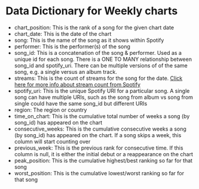 # Data Dictionary for Weekly charts

  - chart_position: This is the rank of a song for the given chart date
  - chart_date: This is the date of the chart
  - song: This is the name of the song as it shows within Spotify
  - performer: This is the performer(s) of the song
  - song_id: This is a concatenation of the song & performer. Used as a unique id for each song. There is a ONE TO MANY relationship between song_id and spotify_uri. There can be multiple versions of of the same song, e.g. a single versus an album track.
  - streams: This is the count of streams for the song for the date. [Click here for more info about stream count from Spotify](https://artists.spotify.com/help/article/how-we-calculate-charts)
  - spotify_uri: This is the unique Spotify URI for a particular song. A single song can have multiple URIs, such as the song from album vs song from single could have the same song_id but different URIs
  - region: The region or country
  - time_on_chart: This is the cumulative total number of weeks a song (by song_id) has appeared on the chart
  - consecutive_weeks: This is the cumulative consecutive weeks a song (by song_id) has appeared on the chart. If a song skips a week, this column will start counting over
  - previous_week: This is the previous rank for consecutive time. If this column is null, it is either the initial debut or a reappearance on the chart
  - peak_position: This is the cumulative highest/best ranking so far for that song
  - worst_position: This is the cumulative lowest/worst ranking so far for that song

